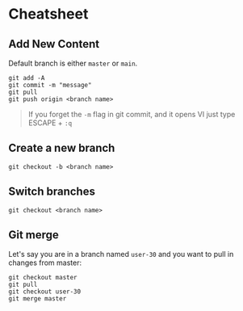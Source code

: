 # Cheatsheet

## Add New Content

Default branch is either `master` or `main`.

```
git add -A
git commit -m "message"
git pull
git push origin <branch name>
```

> If you forget the `-m` flag in git commit, and it opens VI just type ESCAPE + `:q`

## Create a new branch

```
git checkout -b <branch name>
```

## Switch branches

```
git checkout <branch name>
```

## Git merge

Let's say you are in a branch named `user-30` and you want to pull in changes from master:

```
git checkout master
git pull
git checkout user-30
git merge master
```
